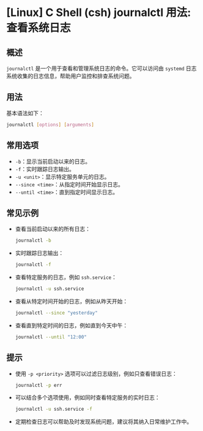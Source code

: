 # [Linux] C Shell (csh) journalctl 用法: 查看系统日志

## 概述
`journalctl` 是一个用于查看和管理系统日志的命令。它可以访问由 `systemd` 日志系统收集的日志信息，帮助用户监控和排查系统问题。

## 用法
基本语法如下：
```bash
journalctl [options] [arguments]
```

## 常用选项
- `-b`：显示当前启动以来的日志。
- `-f`：实时跟踪日志输出。
- `-u <unit>`：显示特定服务单元的日志。
- `--since <time>`：从指定时间开始显示日志。
- `--until <time>`：直到指定时间显示日志。

## 常见示例
- 查看当前启动以来的所有日志：
  ```bash
  journalctl -b
  ```

- 实时跟踪日志输出：
  ```bash
  journalctl -f
  ```

- 查看特定服务的日志，例如 `ssh.service`：
  ```bash
  journalctl -u ssh.service
  ```

- 查看从特定时间开始的日志，例如从昨天开始：
  ```bash
  journalctl --since "yesterday"
  ```

- 查看直到特定时间的日志，例如直到今天中午：
  ```bash
  journalctl --until "12:00"
  ```

## 提示
- 使用 `-p <priority>` 选项可以过滤日志级别，例如只查看错误日志：
  ```bash
  journalctl -p err
  ```
- 可以结合多个选项使用，例如同时查看特定服务的实时日志：
  ```bash
  journalctl -u ssh.service -f
  ```
- 定期检查日志可以帮助及时发现系统问题，建议将其纳入日常维护工作中。